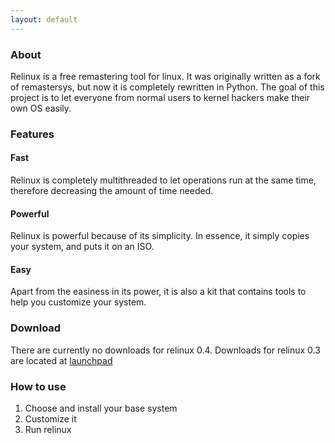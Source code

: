 ```yaml
---
layout: default
---
```


### About ###
Relinux is a free remastering tool for linux. It was originally written as a fork of remastersys, 
but now it is completely rewritten in Python. The goal of this project is to let everyone from normal users to 
kernel hackers make their own OS easily.

### Features ###

#### Fast ####
Relinux is completely multithreaded to let operations run at the same time, therefore decreasing the amount of time needed.

#### Powerful ####
Relinux is powerful because of its simplicity. In essence, it simply copies your system, and puts it on an ISO.

#### Easy ####
Apart from the easiness in its power, it is also a kit that contains tools to help you customize your system.

### Download ###
There are currently no downloads for relinux 0.4. Downloads for relinux 0.3 are located at 
[launchpad](https://launchpad.net/relinux)

### How to use ###

1. Choose and install your base system
2. Customize it
3. Run relinux